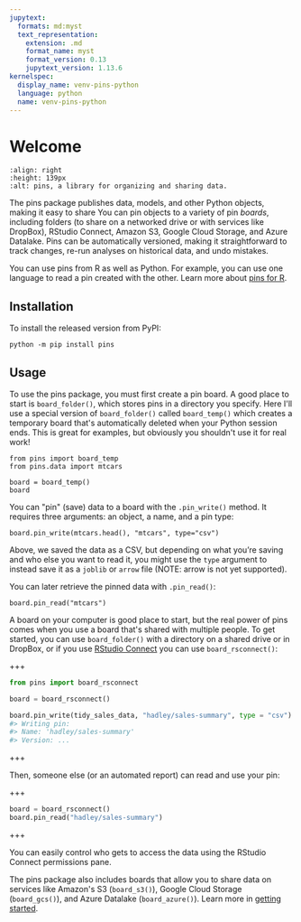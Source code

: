 ```yaml
---
jupytext:
  formats: md:myst
  text_representation:
    extension: .md
    format_name: myst
    format_version: 0.13
    jupytext_version: 1.13.6
kernelspec:
  display_name: venv-pins-python
  language: python
  name: venv-pins-python
---
```


# Welcome

```{image} logo.png
:align: right
:height: 139px
:alt: pins, a library for organizing and sharing data.
```

The pins package publishes data, models, and other Python objects, making it easy to share
You can pin objects to a variety of pin *boards*, including folders (to share on a networked drive or with services like DropBox), RStudio Connect, Amazon S3, Google Cloud Storage, and Azure Datalake.
Pins can be automatically versioned, making it straightforward to track changes, re-run analyses on historical data, and undo mistakes.

You can use pins from R as well as Python. For example, you can use one language to read a pin created with the other. Learn more about [pins for R](https://pins.rstudio.com).

## Installation

To install the released version from PyPI:

```shell
python -m pip install pins
```

## Usage

To use the pins package, you must first create a pin board.
A good place to start is `board_folder()`, which stores pins in a directory you specify.
Here I'll use a special version of `board_folder()` called `board_temp()` which creates a temporary board that's automatically deleted when your Python session ends.
This is great for examples, but obviously you shouldn't use it for real work!

```{code-cell} ipython3
from pins import board_temp
from pins.data import mtcars

board = board_temp()
board
```

You can "pin" (save) data to a board with the `.pin_write()` method.
It requires three arguments: an object, a name, and a pin type:

```{code-cell} ipython3
board.pin_write(mtcars.head(), "mtcars", type="csv")
```

Above, we saved the data as a CSV, but depending on
what you’re saving and who else you want to read it, you might use the
`type` argument to instead save it as a `joblib` or `arrow` file (NOTE: arrow is not yet supported).

You can later retrieve the pinned data with `.pin_read()`:

```{code-cell} ipython3
board.pin_read("mtcars")
```

A board on your computer is good place to start, but the real power of pins comes when you use a board that's shared with multiple people.
To get started, you can use `board_folder()` with a directory on a shared drive or in DropBox, or if you use [RStudio Connect](https://www.rstudio.com/products/connect/) you can use `board_rsconnect()`:

+++

```python
from pins import board_rsconnect

board = board_rsconnect()

board.pin_write(tidy_sales_data, "hadley/sales-summary", type = "csv")
#> Writing pin:
#> Name: 'hadley/sales-summary'
#> Version: ...
```

+++

Then, someone else (or an automated report) can read and use your pin:

+++

```python
board = board_rsconnect()
board.pin_read("hadley/sales-summary")
```

+++

You can easily control who gets to access the data using the RStudio Connect permissions pane.

The pins package also includes boards that allow you to share data on services like
Amazon's S3 (`board_s3()`), Google Cloud Storage (`board_gcs()`), and Azure Datalake (`board_azure()`).
Learn more in [getting started](getting_started.Rmd).
